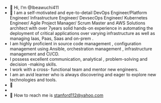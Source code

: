 - 👋 Hi, I’m @Ibeawuchi411
- 👀 I am a self-motivated  and eye-to-detail DevOps Engineer/Platform Engineer/ Infrastructure Engineer/ DevsecOps Engineer/ Kubernetes Engineer/ Agile Project Manager/ Scrum Master and AWS Solutions architect with over 7years solid hands-on experience in automating the deployment of critical applications over varying infrastructure as well as managing Iaas, Paas, Saas and on-prem .
-   I am highly proficient in source code management , configuration management using Ansible, orchestration management , infrastructure management and CI/CD.
-   I possess excellent communication, analytical , problem-solving and decision -making skills.
-   I work with  a cross- functional team and mentor new engineers.
-   I am an avid learner who is always discovering and eager to explore new technologies and tools. 
- 🌱 
- 
- 💞️ 
How to reach me is stanford112@yahoo.com
<!---
Ibeawuchi411/Ibeawuchi411 is a ✨ special ✨ repository because its `README.md` (this file) appears on your GitHub profile.
You can click the Preview link to take a look at your changes.
--->
